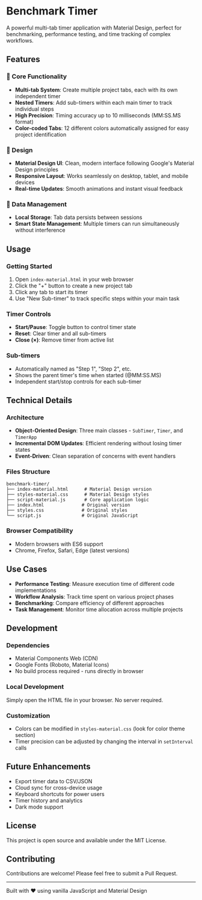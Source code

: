 # Benchmark Timer

A powerful multi-tab timer application with Material Design, perfect for benchmarking, performance testing, and time tracking of complex workflows.

## Features

### 🎯 Core Functionality
- **Multi-tab System**: Create multiple project tabs, each with its own independent timer
- **Nested Timers**: Add sub-timers within each main timer to track individual steps
- **High Precision**: Timing accuracy up to 10 milliseconds (MM:SS.MS format)
- **Color-coded Tabs**: 12 different colors automatically assigned for easy project identification

### 🎨 Design
- **Material Design UI**: Clean, modern interface following Google's Material Design principles
- **Responsive Layout**: Works seamlessly on desktop, tablet, and mobile devices
- **Real-time Updates**: Smooth animations and instant visual feedback

### 💾 Data Management
- **Local Storage**: Tab data persists between sessions
- **Smart State Management**: Multiple timers can run simultaneously without interference

## Usage

### Getting Started
1. Open `index-material.html` in your web browser
2. Click the "+" button to create a new project tab
3. Click any tab to start its timer
4. Use "New Sub-timer" to track specific steps within your main task

### Timer Controls
- **Start/Pause**: Toggle button to control timer state
- **Reset**: Clear timer and all sub-timers
- **Close (×)**: Remove timer from active list

### Sub-timers
- Automatically named as "Step 1", "Step 2", etc.
- Shows the parent timer's time when started (@MM:SS.MS)
- Independent start/stop controls for each sub-timer

## Technical Details

### Architecture
- **Object-Oriented Design**: Three main classes - `SubTimer`, `Timer`, and `TimerApp`
- **Incremental DOM Updates**: Efficient rendering without losing timer states
- **Event-Driven**: Clean separation of concerns with event handlers

### Files Structure
```
benchmark-timer/
├── index-material.html      # Material Design version
├── styles-material.css      # Material Design styles
├── script-material.js       # Core application logic
├── index.html              # Original version
├── styles.css              # Original styles
└── script.js               # Original JavaScript
```

### Browser Compatibility
- Modern browsers with ES6 support
- Chrome, Firefox, Safari, Edge (latest versions)

## Use Cases

- **Performance Testing**: Measure execution time of different code implementations
- **Workflow Analysis**: Track time spent on various project phases
- **Benchmarking**: Compare efficiency of different approaches
- **Task Management**: Monitor time allocation across multiple projects

## Development

### Dependencies
- Material Components Web (CDN)
- Google Fonts (Roboto, Material Icons)
- No build process required - runs directly in browser

### Local Development
Simply open the HTML file in your browser. No server required.

### Customization
- Colors can be modified in `styles-material.css` (look for color theme section)
- Timer precision can be adjusted by changing the interval in `setInterval` calls

## Future Enhancements
- Export timer data to CSV/JSON
- Cloud sync for cross-device usage
- Keyboard shortcuts for power users
- Timer history and analytics
- Dark mode support

## License
This project is open source and available under the MIT License.

## Contributing
Contributions are welcome! Please feel free to submit a Pull Request.

---

Built with ❤️ using vanilla JavaScript and Material Design